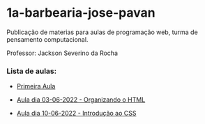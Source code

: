 # 1a-barbearia-jose-pavan

Publicação de materias para aulas de programação web, turma de pensamento computacional.

Professor: Jackson Severino da Rocha

### Lista de aulas:

* [Primeira Aula](AULA_1.md)

* [Aula dia 03-06-2022 - Organizando o HTML](AULA_03_06_22.md)

* [Aula dia 10-06-2022 - Introdução ao CSS](AULA_10_06_22.md)